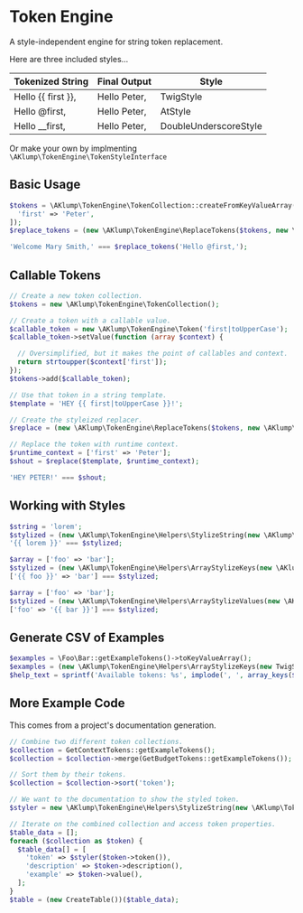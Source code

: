 # Token Engine

A style-independent engine for string token replacement.

Here are three included styles...

| Tokenized String   | Final Output | Style                 |
|--------------------|--------------|-----------------------|
| Hello {{ first }}, | Hello Peter, | TwigStyle             |
| Hello @first,      | Hello Peter, | AtStyle               |
| Hello __first,     | Hello Peter, | DoubleUnderscoreStyle |

Or make your own by implmenting `\AKlump\TokenEngine\TokenStyleInterface`

## Basic Usage

```php
$tokens = \AKlump\TokenEngine\TokenCollection::createFromKeyValueArray([
  'first' => 'Peter',
]);
$replace_tokens = (new \AKlump\TokenEngine\ReplaceTokens($tokens, new \AKlump\TokenEngine\Styles\AtStyle()));

'Welcome Mary Smith,' === $replace_tokens('Hello @first,');
```

## Callable Tokens

```php
// Create a new token collection.
$tokens = new \AKlump\TokenEngine\TokenCollection();

// Create a token with a callable value.
$callable_token = new \AKlump\TokenEngine\Token('first|toUpperCase');
$callable_token->setValue(function (array $context) {

  // Oversimplified, but it makes the point of callables and context.
  return strtoupper($context['first']);
});
$tokens->add($callable_token);

// Use that token in a string template.
$template = 'HEY {{ first|toUpperCase }}!';

// Create the styleized replacer.
$replace = (new \AKlump\TokenEngine\ReplaceTokens($tokens, new \AKlump\TokenEngine\Styles\TwigStyle()));

// Replace the token with runtime context.
$runtime_context = ['first' => 'Peter'];
$shout = $replace($template, $runtime_context);

'HEY PETER!' === $shout;
```

## Working with Styles

```php
$string = 'lorem';
$stylized = (new \AKlump\TokenEngine\Helpers\StylizeString(new \AKlump\TokenEngine\Styles\TwigStyle()))($string);
'{{ lorem }}' === $stylized;

$array = ['foo' => 'bar'];
$stylized = (new \AKlump\TokenEngine\Helpers\ArrayStylizeKeys(new \AKlump\TokenEngine\Styles\TwigStyle()))($array);
['{{ foo }}' => 'bar'] === $stylized;

$array = ['foo' => 'bar'];
$stylized = (new \AKlump\TokenEngine\Helpers\ArrayStylizeValues(new \AKlump\TokenEngine\Styles\TwigStyle()))($array);
['foo' => '{{ bar }}'] === $stylized;
```

## Generate CSV of Examples

```php
$examples = \Foo\Bar::getExampleTokens()->toKeyValueArray();
$examples = (new \AKlump\TokenEngine\Helpers\ArrayStylizeKeys(new TwigStyle()))($examples);
$help_text = sprintf('Available tokens: %s', implode(', ', array_keys($examples)));
```

## More Example Code

This comes from a project's documentation generation.

```php
// Combine two different token collections.
$collection = GetContextTokens::getExampleTokens();
$collection = $collection->merge(GetBudgetTokens::getExampleTokens());

// Sort them by their tokens.
$collection = $collection->sort('token');

// We want to the documentation to show the styled token.
$styler = new \AKlump\TokenEngine\Helpers\StylizeString(new \AKlump\TokenEngine\Styles\AtStyle());

// Iterate on the combined collection and access token properties.
$table_data = [];
foreach ($collection as $token) {
  $table_data[] = [
    'token' => $styler($token->token()),
    'description' => $token->description(),
    'example' => $token->value(),
  ];
}
$table = (new CreateTable())($table_data);
```
